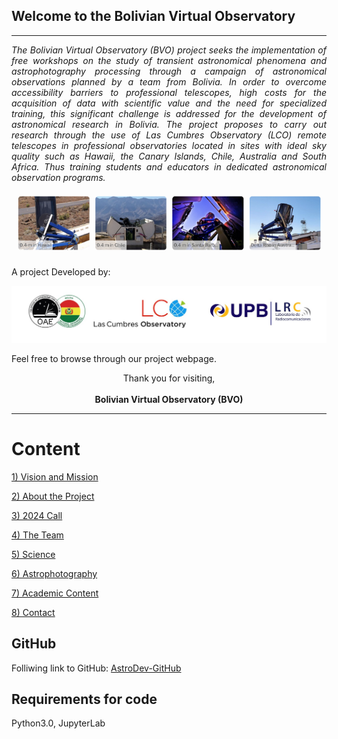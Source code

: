 ## Welcome to the Bolivian Virtual Observatory

---

<p style="text-align: justify;">
    <em>The Bolivian Virtual Observatory (BVO) project seeks the implementation of free workshops on the study of transient astronomical phenomena and astrophotography processing through a campaign of astronomical observations planned by a team from Bolivia. In order to overcome accessibility barriers to professional telescopes, high costs for the acquisition of data with scientific value and the need for specialized training, this significant challenge is addressed for the development of astronomical research in Bolivia. The project proposes to carry out research through the use of Las Cumbres Observatory (LCO) remote telescopes in professional observatories located in sites with ideal sky quality such as Hawaii, the Canary Islands, Chile, Australia and South Africa. Thus training students and educators in dedicated astronomical observation programs.</em>
</p>


![image1](im/LCOTelescopes.png)

A project Developed by:

![image1](im/Logos_BVO.jpg)

Feel free to browse through our project webpage. 

<div style="text-align: center;">
    Thank you for visiting, <br><br>
    <strong>Bolivian Virtual Observatory (BVO)</strong>
</div>

---

# Content

[1) Vision and Mission](1.VisionAndMission.md)

[2) About the Project](2.AboutTheProject.md)

[3) 2024 Call](3.2024Call.md)

[4) The Team](4.TheTeam)

[5) Science](5.Science.md)

[6) Astrophotography](6.Astrophotography.md)

[7) Academic Content](7.AcademicContent.md)

[8) Contact](8.Contact)

## GitHub

Folliwing link to GitHub: [AstroDev-GitHub](https://github.com/GabrielJaimes-AstroDev/BolivianVirtualObservatory/)

## Requirements for code

Python3.0,
JupyterLab